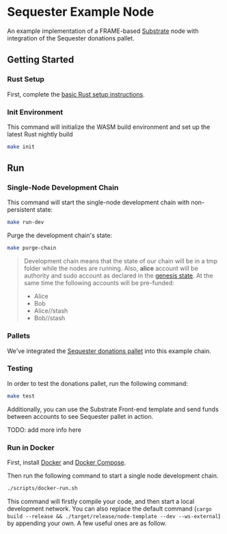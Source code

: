 # Sequester Example Node

An example implementation of a FRAME-based [Substrate](https://www.substrate.io/) node with integration of the Sequester donations pallet.

## Getting Started

### Rust Setup

First, complete the [basic Rust setup instructions](./docs/rust-setup.md).

### Init Environment

This command will initialize the WASM build environment and set up the latest Rust nightly build

```bash
make init
```

## Run

### Single-Node Development Chain

This command will start the single-node development chain with non-persistent state:

```bash
make run-dev
```

Purge the development chain's state:

```bash
make purge-chain
```

> Development chain means that the state of our chain will be in a tmp folder while the nodes are
> running. Also, **alice** account will be authority and sudo account as declared in the
> [genesis state](https://github.com/substrate-developer-hub/substrate-node-template/blob/main/node/src/chain_spec.rs#L49).
> At the same time the following accounts will be pre-funded:
>
> - Alice
> - Bob
> - Alice//stash
> - Bob//stash

### Pallets

We've integrated the [Sequester donations pallet](https://github.com/SequesterChain/pallets/tree/main/donations) into this example chain.

### Testing

In order to test the donations pallet, run the following command:

```bash
make test
```

Additionally, you can use the Substrate Front-end template and send funds between accounts to see Sequester pallet in action.

TODO: add more info here

### Run in Docker

First, install [Docker](https://docs.docker.com/get-docker/) and
[Docker Compose](https://docs.docker.com/compose/install/).

Then run the following command to start a single node development chain.

```bash
./scripts/docker-run.sh
```

This command will firstly compile your code, and then start a local development network. You can
also replace the default command
(`cargo build --release && ./target/release/node-template --dev --ws-external`)
by appending your own. A few useful ones are as follow.
